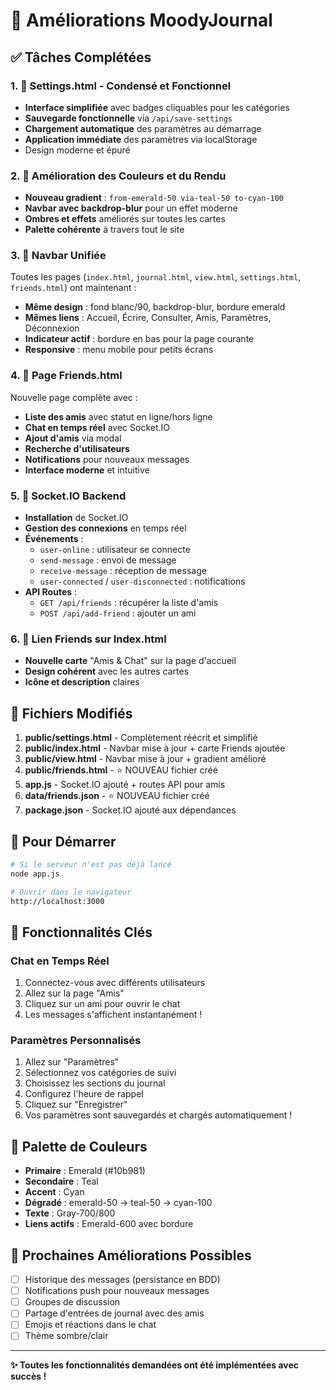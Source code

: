 # 🎉 Améliorations MoodyJournal

## ✅ Tâches Complétées

### 1. 📝 Settings.html - Condensé et Fonctionnel
- **Interface simplifiée** avec badges cliquables pour les catégories
- **Sauvegarde fonctionnelle** via `/api/save-settings`
- **Chargement automatique** des paramètres au démarrage
- **Application immédiate** des paramètres via localStorage
- Design moderne et épuré

### 2. 🎨 Amélioration des Couleurs et du Rendu
- **Nouveau gradient** : `from-emerald-50 via-teal-50 to-cyan-100`
- **Navbar avec backdrop-blur** pour un effet moderne
- **Ombres et effets** améliorés sur toutes les cartes
- **Palette cohérente** à travers tout le site

### 3. 🧭 Navbar Unifiée
Toutes les pages (`index.html`, `journal.html`, `view.html`, `settings.html`, `friends.html`) ont maintenant :
- **Même design** : fond blanc/90, backdrop-blur, bordure emerald
- **Mêmes liens** : Accueil, Écrire, Consulter, Amis, Paramètres, Déconnexion
- **Indicateur actif** : bordure en bas pour la page courante
- **Responsive** : menu mobile pour petits écrans

### 4. 👥 Page Friends.html
Nouvelle page complète avec :
- **Liste des amis** avec statut en ligne/hors ligne
- **Chat en temps réel** avec Socket.IO
- **Ajout d'amis** via modal
- **Recherche d'utilisateurs**
- **Notifications** pour nouveaux messages
- **Interface moderne** et intuitive

### 5. 💬 Socket.IO Backend
- **Installation** de Socket.IO
- **Gestion des connexions** en temps réel
- **Événements** :
  - `user-online` : utilisateur se connecte
  - `send-message` : envoi de message
  - `receive-message` : réception de message
  - `user-connected` / `user-disconnected` : notifications
- **API Routes** :
  - `GET /api/friends` : récupérer la liste d'amis
  - `POST /api/add-friend` : ajouter un ami

### 6. 🔗 Lien Friends sur Index.html
- **Nouvelle carte** "Amis & Chat" sur la page d'accueil
- **Design cohérent** avec les autres cartes
- **Icône et description** claires

## 📁 Fichiers Modifiés

1. **public/settings.html** - Complètement réécrit et simplifié
2. **public/index.html** - Navbar mise à jour + carte Friends ajoutée
3. **public/view.html** - Navbar mise à jour + gradient amélioré
4. **public/friends.html** - ⭐ NOUVEAU fichier créé
5. **app.js** - Socket.IO ajouté + routes API pour amis
6. **data/friends.json** - ⭐ NOUVEAU fichier créé
7. **package.json** - Socket.IO ajouté aux dépendances

## 🚀 Pour Démarrer

```bash
# Si le serveur n'est pas déjà lancé
node app.js

# Ouvrir dans le navigateur
http://localhost:3000
```

## 🎯 Fonctionnalités Clés

### Chat en Temps Réel
1. Connectez-vous avec différents utilisateurs
2. Allez sur la page "Amis"
3. Cliquez sur un ami pour ouvrir le chat
4. Les messages s'affichent instantanément !

### Paramètres Personnalisés
1. Allez sur "Paramètres"
2. Sélectionnez vos catégories de suivi
3. Choisissez les sections du journal
4. Configurez l'heure de rappel
5. Cliquez sur "Enregistrer"
6. Vos paramètres sont sauvegardés et chargés automatiquement !

## 🎨 Palette de Couleurs

- **Primaire** : Emerald (#10b981)
- **Secondaire** : Teal
- **Accent** : Cyan
- **Dégradé** : emerald-50 → teal-50 → cyan-100
- **Texte** : Gray-700/800
- **Liens actifs** : Emerald-600 avec bordure

## 🔄 Prochaines Améliorations Possibles

- [ ] Historique des messages (persistance en BDD)
- [ ] Notifications push pour nouveaux messages
- [ ] Groupes de discussion
- [ ] Partage d'entrées de journal avec des amis
- [ ] Emojis et réactions dans le chat
- [ ] Thème sombre/clair

---

**✨ Toutes les fonctionnalités demandées ont été implémentées avec succès !**

